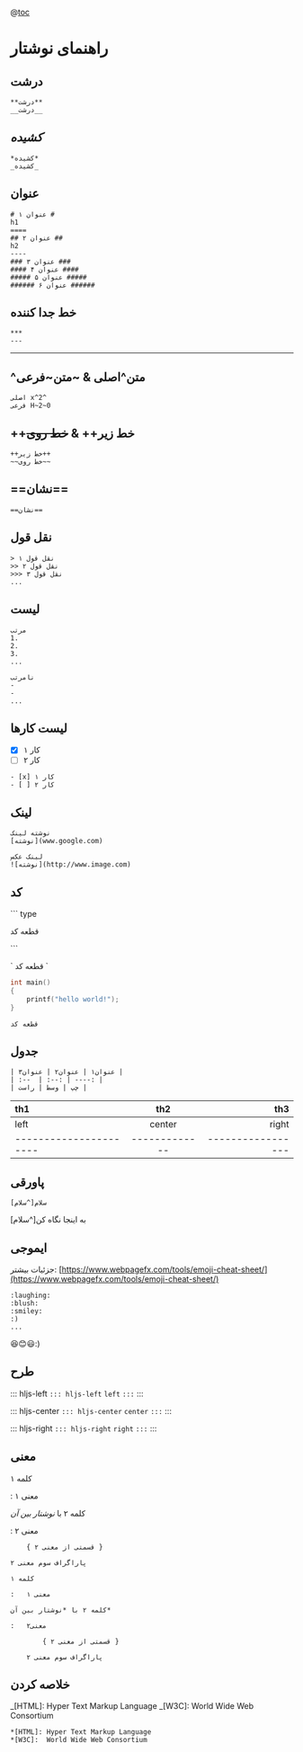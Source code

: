 @[toc](Catalog)

# راهنمای نوشتار

## **درشت**

```
**درشت**
__درشت__
```

## _کشیده_

```
*کشیده*
_کشیده_
```

## عنوان

```
# عنوان ۱ #
h1
====
## عنوان ۲ ##
h2
----
### عنوان ۳ ###
#### عنوان ۴ ####
##### عنوان ۵ #####
###### عنوان ۶ ######
```

## خط جدا کننده

```
***
---
```

---

## ^متن^اصلی & ~متن~فرعی

```
اصلی x^2^
فرعی H~2~0
```

## ++خط زیر++ & ~~خط روی~~

```
++خط زیر++
~~خط روی~~
```

## ==نشان==

```
==نشان==
```

## نقل قول

```
> نقل قول ۱
>> نقل قول ۲
>>> نقل قول ۳
...
```

## لیست

```
مرتب
1.
2.
3.
...

نامرتب
-
-
...
```

## لیست کارها

- [x] کار ۱
- [ ] کار ۲

```
- [x] کار ۱
- [ ] کار ۲
```

## لینک

```
نوشته لینک
[نوشته](www.google.com)

لینک عکس
![نوشته](http://www.image.com)
```

## کد

\``` type

قطعه کد

\```

\` قطعه کد \`

```c++
int main()
{
    printf("hello world!");
}
```

`قطعه کد`

## جدول

```
| عنوان۱ | عنوان۲ | عنوان۳ |
| :--  | :--: | ----: |
| چپ | وسط | راست |
```

| th1                    |      th2      |               th3 |
| :--------------------- | :-----------: | ----------------: |
| left                   |    center     |             right |
| ---------------------- | ------------- | ----------------- |

## پاورقی

```
سلام[^سلام]
```

به اینجا نگاه کن[^سلام]

[^hello]: footnote

## ایموجی

جزئیات بیشتر: [https://www.webpagefx.com/tools/emoji-cheat-sheet/](https://www.webpagefx.com/tools/emoji-cheat-sheet/)

```
:laughing:
:blush:
:smiley:
:)
...
```

:laughing::blush::smiley::)

## طرح

::: hljs-left
`::: hljs-left`
`left`
`:::`
:::

::: hljs-center
`::: hljs-center`
`center`
`:::`
:::

::: hljs-right
`::: hljs-right`
`right`
`:::`
:::

## معنی

کلمه ۱

: معنی ۱

کلمه ۲ با _نوشتار بین آن_

: معنی ۲

        { قسمتی از معنی ۲ }

    پاراگراف سوم معنی ۲

```
کلمه ۱

:   معنی ۱

کلمه ۲ با *نوشتار بین آن*

:   معنی۲

        { قسمتی از معنی ۲ }

    پاراگراف سوم معنی ۲

```

## خلاصه کردن

_[HTML]: Hyper Text Markup Language
_[W3C]: World Wide Web Consortium

```
*[HTML]: Hyper Text Markup Language
*[W3C]:  World Wide Web Consortium
```
